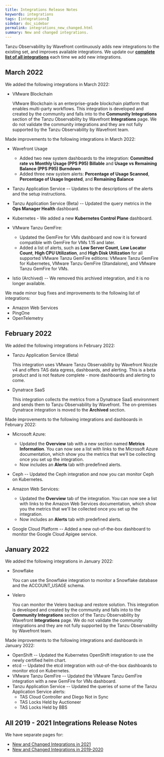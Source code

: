 ```yaml
---
title: Integrations Release Notes
keywords: integrations
tags: [integrations]
sidebar: doc_sidebar
permalink: integrations_new_changed.html
summary: New and changed integrations.
---
```

Tanzu Observability by Wavefront continuously adds new integrations to the existing set, and improves available integrations. We update our [**complete list of all integrations**](https://docs.wavefront.com/label_integrations%20list.html) each time we add new integrations.

## March 2022

We added the following integrations in March 2022:

* VMware Blockchain 
  
  VMware Blockchain is an enterprise-grade blockchain platform that enables multi-party workflows. This integration is developed and created by the community and falls into to the **Community Integrations** section of the Tanzu Observability by Wavefront **Integrations** page. We do not validate the community integrations and they are not fully supported by the Tanzu Observability by Wavefront team.

 
Made improvements to the following integrations in March 2022:

*  Wavefront Usage
   * Added two new system dashboards to the integration: **Committed rate vs Monthly Usage (PPS P95) Billable** and **Usage vs Remaining Balance (PPS P95) Burndown**
   * Added three new system alerts: **Percentage of Usage Scanned**, **Percentage of Usage Ingested**, and **Remaining Balance**

* Tanzu Application Service -- Updates to the descriptions of the alerts and the setup instructions. 
* Tanzu Application Service (Beta) -- Updated the query metrics in the **Ops Manager Health** dashboard.
* Kubernetes - We added a new **Kubernetes Control Plane** dashboard.
* VMware Tanzu GemFire:
  * Updated the GemFire for VMs dashboard and now it is forward compatible with GemFire for VMs 1.15 and later.
  * Added a list of alerts, such as **Low Server Count**, **Low Locator Count**, **High CPU Utilization**, and **High Disk Utilization** for all supported VMware Tanzu GemFire editions: VMware Tanzu  GemFire for Kubernetes, VMware Tanzu GemFire (Standalone), and VMware Tanzu GemFire for VMs.
* Istio (Archived) -- We removed this archived integration, and it is no longer available.

We made minor bug fixes and improvements to the following list of integrations:
  * Amazon Web Services
  * PingOne
  * OpenTelemetry
  

## February 2022

We added the following integrations in February 2022:

* Tanzu Application Service (Beta)

  This integration uses VMware Tanzu Observability by Wavefront Nozzle v4 and offers TAS data egress, dashboards, and alerting. This is a beta product and is not feature complete - more dashboards and alerting to come.

* Dynatrace SaaS 

  This integration collects the metrics from a Dynatrace SaaS environment and sends them to Tanzu Observability by Wavefront. The on-premises Dynatrace integration is moved to the **Archived** section.

Made improvements to the following integrations and dashboards in February 2022:

* Microsoft Azure:
    * Updated the **Overview** tab with a new section named **Metrics Information**. You can now see a list with links to the Microsoft Azure documentation, which show you the metrics that we’ll be collecting once you set up the integration.
    * Now includes an **Alerts** tab with predefined alerts.
* Ceph -- Updated the Ceph integration and now you can monitor Ceph on Kubernetes. 
* Amazon Web Services: 
  * Updated the **Overview** tab of the integration. You can now see a list with links to the Amazon Web Services documentation, which show you the metrics that we'll be collected once you set up the integration.
  * Now includes an **Alerts** tab with predefined alerts.

* Google Cloud Platform -- Added a new out-of-the-box dashboard to monitor the Google Cloud Apigee service. 


## January 2022

We added the following integrations in January 2022:

* Snowflake
  
  You can use the Snowflake integration to monitor a Snowflake database and the ACCOUNT_USAGE schema.

* Velero

  You can monitor the Velero backup and restore solution. This integration is developed and created by the community and falls into to the **Community Integrations** section of the Tanzu Observability by Wavefront **Integrations** page. We do not validate the community integrations and they are not fully supported by the Tanzu Observability by Wavefront team.

Made improvements to the following integrations and dashboards in January 2022:
 
* OpenShift -- Updated the Kubernetes OpenShift integration to use the newly certified helm chart.
* etcd -- Updated the etcd integration with out-of-the-box dashboards to monitor etcd on Kubernetes.
* VMware Tanzu GemFire -- Updated the VMware Tanzu GemFire integration with a new GemFire for VMs dashboard.
* Tanzu Application Service -- Updated the queries of some of the Tanzu Application Service alerts: 
  * TAS Cloud Controller and Diego Not in Sync
  * TAS Locks Held by Auctioneer
  * TAS Locks Held by BBS


## All 2019 - 2021 Integrations Release Notes

We have separate pages for:

* [New and Changed Integrations in 2021](integrations_new_changed_2021.html)
* [New and Changed Integrations in 2019-2020](integrations_new_changed_2020.html)
